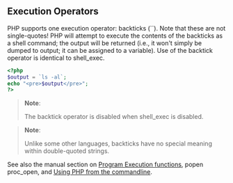 Execution Operators
-------------------

PHP supports one execution operator: backticks (\`\`). Note that these
are not single-quotes! PHP will attempt to execute the contents of the
backticks as a shell command; the output will be returned (i.e., it
won't simply be dumped to output; it can be assigned to a variable). Use
of the backtick operator is identical to <span
class="function">shell\_exec</span>.

``` php
<?php
$output = `ls -al`;
echo "<pre>$output</pre>";
?>
```

> **Note**:
>
> The backtick operator is disabled when <span
> class="function">shell\_exec</span> is disabled.

> **Note**:
>
> Unlike some other languages, backticks have no special meaning within
> double-quoted strings.

See also the manual section on
<a href="/ref/exec.html" class="link">Program Execution functions</a>,
<span class="function">popen</span> <span
class="function">proc\_open</span>, and
<a href="/features/commandline.html" class="link">Using PHP from the commandline</a>.
